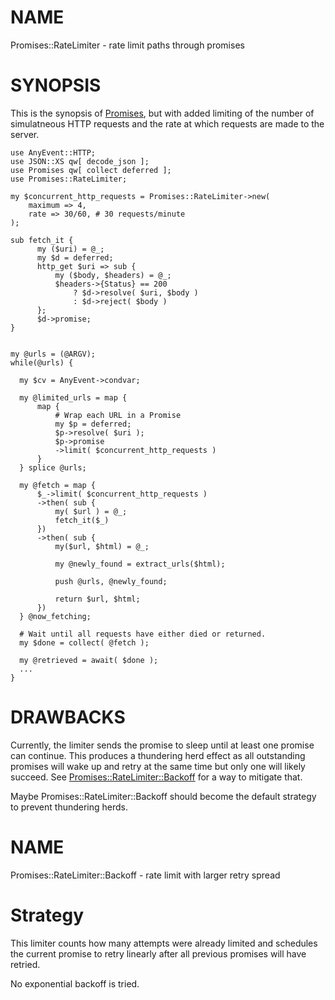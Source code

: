 # NAME

Promises::RateLimiter - rate limit paths through promises

# SYNOPSIS

This is the synopsis of [Promises](https://metacpan.org/pod/Promises), but with added limiting
of the number of simulatneous HTTP requests and the rate at which
requests are made to the server.

    use AnyEvent::HTTP;
    use JSON::XS qw[ decode_json ];
    use Promises qw[ collect deferred ];
    use Promises::RateLimiter;

    my $concurrent_http_requests = Promises::RateLimiter->new(
        maximum => 4,
        rate => 30/60, # 30 requests/minute
    );

    sub fetch_it {
          my ($uri) = @_;
          my $d = deferred;
          http_get $uri => sub {
              my ($body, $headers) = @_;
              $headers->{Status} == 200
                  ? $d->resolve( $uri, $body )
                  : $d->reject( $body )
          };
          $d->promise;
    }


    my @urls = (@ARGV);
    while(@urls) {

      my $cv = AnyEvent->condvar;
      
      my @limited_urls = map {
          map {
              # Wrap each URL in a Promise
              my $p = deferred;
              $p->resolve( $uri );
              $p->promise
              ->limit( $concurrent_http_requests )
          }
      } splice @urls;

      my @fetch = map {
          $_->limit( $concurrent_http_requests )
          ->then( sub { 
              my( $url ) = @_;
              fetch_it($_)
          })
          ->then( sub {
              my($url, $html) = @_;
              
              my @newly_found = extract_urls($html);
              
              push @urls, @newly_found;
              
              return $url, $html;
          })
      } @now_fetching;

      # Wait until all requests have either died or returned.
      my $done = collect( @fetch );
      
      my @retrieved = await( $done );
      ...
    }

# DRAWBACKS

Currently, the limiter sends the promise to sleep until at least one
promise can continue. This produces a thundering herd effect as all
outstanding promises will wake up and retry at the same time but only
one will likely succeed. See
[Promises::RateLimiter::Backoff](https://metacpan.org/pod/Promises::RateLimiter::Backoff) for a way to mitigate that.

Maybe Promises::RateLimiter::Backoff should become the default
strategy to prevent thundering herds.

# NAME

Promises::RateLimiter::Backoff - rate limit with larger retry spread

# Strategy

This limiter counts how many attempts were already limited and schedules
the current promise to retry linearly after all previous promises will
have retried.

No exponential backoff is tried.
